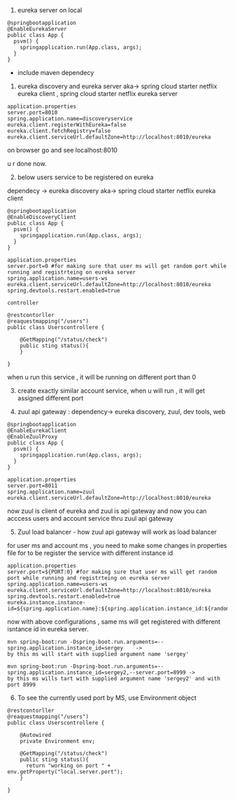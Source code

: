 1. eureka server on local
```
@springbootapplication
@EnableEurekaServer
public class App {
  psvm() {
    springapplication.run(App.class, args);
  }
}
```
* include maven dependecy
 1. eureka discovery and eureka server aka-> spring cloud starter netflix eureka client , spring cloud starter netflix eureka server
```
application.properties
server.port=8010
spring.application.name=discoveryservice
eureka.client.registerWithEureka=false
eureka.client.fetchRegistry=false
eureka.client.serviceUrl.defaultZone=http://localhost:8010/eureka
```
on browser go and see localhost:8010

u r done now.

2. below users service to be registered on eureka

dependecy -> eureka discovery aka-> spring cloud starter netflix eureka client

```
@springbootapplication
@EnableDiscoveryClient
public class App {
  psvm() {
    springapplication.run(App.class, args);
  }
}

application.properties
server.port=0 #for making sure that user ms will get random port while running and registrteing on eureka server
spring.application.name=users-ws
eureka.client.serviceUrl.defaultZone=http://localhost:8010/eureka
spring.devtools.restart.enabled=true
```
```
controller

@restcontorller
@reaquestmapping("/users")
public class Userscontrollere {
    
    @GetMapping("/status/check")
    public sting status(){
    }

}
```
when u run this service , it will be running on different port than 0

3. create exactly similar account service, when u will run , it will get assigned different port

4. zuul api gateway :
dependency-> eureka discovery, zuul, dev tools, web
```
@springbootapplication
@EnableEurekaClient
@EnableZuulProxy
public class App {
  psvm() {
    springapplication.run(App.class, args);
  }
}

application.properties
server.port=8011
spring.application.name=zuul
eureka.client.serviceUrl.defaultZone=http://localhost:8010/eureka
```
now zuul is client of eureka and zuul is api gateway and now you can acccess users and account
service thru zuul api gateway

5. Zuul load balancer - how zuul api gateway will work as load balancer

for user ms and account ms , you need to make some changes in properties file for to be register the service with different instance id
```
application.properties
server.port=${PORT:0} #for making sure that user ms will get random port while running and registrteing on eureka server
spring.application.name=users-ws
eureka.client.serviceUrl.defaultZone=http://localhost:8010/eureka
spring.devtools.restart.enabled=true
eureka.instance.instance-id=${spring.application.name}:${spring.application.instance_id:${random.value}}
```
now with above configurations , same ms will get registered with different isntance id in eureka server.

```
mvn spring-boot:run -Dspring-boot.run.arguments=--spring.application.instance_id=sergey    -> 
by this ms will start with supplied argument name 'sergey'
```
```
mvn spring-boot:run -Dspring-boot.run.arguments=--spring.application.instance_id=sergey2,--server.port=8999 ->
by this ms wills tart with supplied argument name 'sergey2' and with port 8999
```

6.  To see the currently used port by MS, use Environment object
```
@restcontorller
@reaquestmapping("/users")
public class Userscontrollere {
    
    @Autowired
    private Environment env;
    
    @GetMapping("/status/check")
    public sting status(){
      return "working on port " + env.getProperty("local.server.port");
    }

}
```


